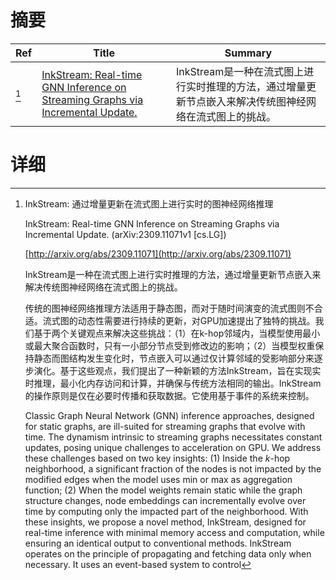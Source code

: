 # 摘要

| Ref | Title | Summary |
| --- | --- | --- |
| [^1] | [InkStream: Real-time GNN Inference on Streaming Graphs via Incremental Update.](http://arxiv.org/abs/2309.11071) | InkStream是一种在流式图上进行实时推理的方法，通过增量更新节点嵌入来解决传统图神经网络在流式图上的挑战。 |

# 详细

[^1]: InkStream: 通过增量更新在流式图上进行实时的图神经网络推理

    InkStream: Real-time GNN Inference on Streaming Graphs via Incremental Update. (arXiv:2309.11071v1 [cs.LG])

    [http://arxiv.org/abs/2309.11071](http://arxiv.org/abs/2309.11071)

    InkStream是一种在流式图上进行实时推理的方法，通过增量更新节点嵌入来解决传统图神经网络在流式图上的挑战。

    

    传统的图神经网络推理方法适用于静态图，而对于随时间演变的流式图则不合适。流式图的动态性需要进行持续的更新，对GPU加速提出了独特的挑战。我们基于两个关键观点来解决这些挑战：（1）在k-hop邻域内，当模型使用最小或最大聚合函数时，只有一小部分节点受到修改边的影响；（2）当模型权重保持静态而图结构发生变化时，节点嵌入可以通过仅计算邻域的受影响部分来逐步演化。基于这些观点，我们提出了一种新颖的方法InkStream，旨在实现实时推理，最小化内存访问和计算，并确保与传统方法相同的输出。InkStream的操作原则是仅在必要时传播和获取数据。它使用基于事件的系统来控制。

    Classic Graph Neural Network (GNN) inference approaches, designed for static graphs, are ill-suited for streaming graphs that evolve with time. The dynamism intrinsic to streaming graphs necessitates constant updates, posing unique challenges to acceleration on GPU. We address these challenges based on two key insights: (1) Inside the $k$-hop neighborhood, a significant fraction of the nodes is not impacted by the modified edges when the model uses min or max as aggregation function; (2) When the model weights remain static while the graph structure changes, node embeddings can incrementally evolve over time by computing only the impacted part of the neighborhood. With these insights, we propose a novel method, InkStream, designed for real-time inference with minimal memory access and computation, while ensuring an identical output to conventional methods. InkStream operates on the principle of propagating and fetching data only when necessary. It uses an event-based system to control 
    

